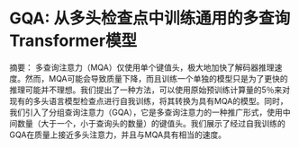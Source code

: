 # GQA: 从多头检查点中训练通用的多查询Transformer模型

摘要：
多查询注意力（MQA）仅使用单个键值头，极大地加快了解码器推理速度。然而，MQA可能会导致质量下降，而且训练一个单独的模型只是为了更快的推理可能并不理想。我们提出了一种方法，可以使用原始预训练计算量的5％来对现有的多头语言模型检查点进行自我训练，将其转换为具有MQA的模型。同时，我们引入了分组查询注意力（GQA），它是多查询注意力的一种推广形式，使用中间数量（大于一个，小于查询头的数量）的键值头。我们展示了经过自我训练的GQA在质量上接近多头注意力，并且与MQA具有相当的速度。
